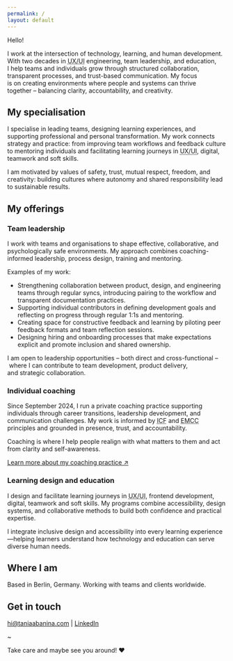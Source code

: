 ```yaml
---
permalink: /
layout: default
---
```


Hello!

I work at the intersection of&nbsp;technology, learning, and&nbsp;human development. With two decades in&nbsp;<abbr title="User Experience/User Interface">UX/UI</abbr> engineering, team leadership, and education, I&nbsp;help teams and&nbsp;individuals grow through structured collaboration, transparent processes, and trust-based communication. My&nbsp;focus is&nbsp;on&nbsp;creating environments where people and systems can thrive together&nbsp;&ndash;&nbsp;balancing&nbsp;clarity, accountability, and&nbsp;creativity.

## My specialisation

I specialise in&nbsp;leading teams, designing learning experiences, and supporting professional and personal transformation. My&nbsp;work connects strategy and practice: from improving team workflows and feedback culture to&nbsp;mentoring individuals and facilitating learning journeys in&nbsp;<abbr title="User Experience/User Interface">UX/UI</abbr>, digital, teamwork and soft skills.

I&nbsp;am&nbsp;motivated by&nbsp;values of safety, trust, mutual respect, freedom, and creativity: building cultures where autonomy and shared responsibility lead to&nbsp;sustainable results.

## My offerings

### Team leadership
I work with teams and organisations to&nbsp;shape effective, collaborative, and psychologically safe environments. My&nbsp;approach combines coaching-informed leadership, process design, training and mentoring.

Examples of my work:

* Strengthening collaboration between product, design, and engineering teams through regular syncs, introducing pairing to&nbsp;the workflow and transparent documentation practices.
* Supporting individual contributors in&nbsp;defining development goals and reflecting on&nbsp;progress through regular 1:1s&nbsp;and mentoring.
* Creating space for constructive feedback and learning by&nbsp;piloting peer feedback formats and team reflection sessions.
* Designing hiring and onboarding processes that make expectations explicit and promote inclusion and shared ownership.

I&nbsp;am&nbsp;open to&nbsp;leadership opportunities&nbsp;&ndash; both direct and cross-functional&nbsp;&ndash;&nbsp;where I can contribute to&nbsp;team development, product delivery, and&nbsp;strategic collaboration.

### Individual coaching
Since September 2024, I&nbsp;run a&nbsp;private coaching practice supporting individuals through career transitions, leadership development, and communication challenges. My work is&nbsp;informed by&nbsp;<abbr title="International Coaching Federation">ICF</abbr>&nbsp;and <abbr title="European Mentoring and Coaching Council">EMCC</abbr> principles and grounded in&nbsp;presence, trust, and accountability.

Coaching is&nbsp;where I&nbsp;help people realign with what matters to&nbsp;them and act from clarity and self-awareness.

<a href="https://rhetorical-raven-afe.notion.site/Coaching-with-Tania-invitation-and-orientation-10d5161f356380a0aa44f67513c3f3f1" target="_blank">Learn more about my coaching practice&nbsp;↗</a>

### Learning design and education
I&nbsp;design and facilitate learning journeys in <abbr title="User Experience/User Interface">UX/UI</abbr>, frontend development, digital, teamwork and soft skills. My programs combine accessibility, design systems, and collaborative methods to build both confidence and practical expertise.

I&nbsp;integrate inclusive design and accessibility into every learning experience—helping learners understand how technology and education can serve diverse human needs.


## Where I am
Based in&nbsp;Berlin, Germany. Working with teams and clients worldwide.


## Get in touch
[hi@taniaabanina.com](mailto:hi@taniaabanina.com) | [LinkedIn](https://www.linkedin.com/in/taniaabanina/)


~ 

Take care and maybe see you around! ♥
